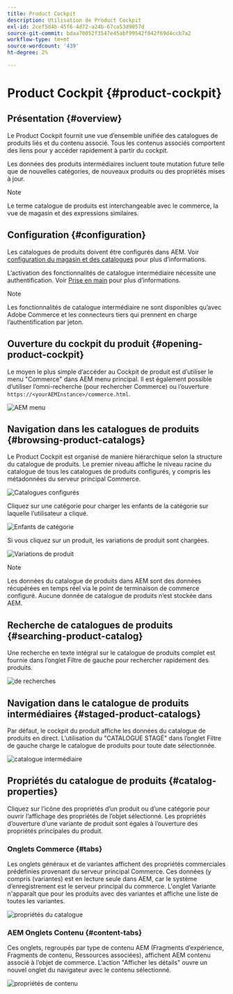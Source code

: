 ```yaml
---
title: Product Cockpit
description: Utilisation de Product Cockpit
exl-id: 2cef5d4b-45f6-4d72-a24b-67ca53d9057d
source-git-commit: bdaa70052f3547e45abf99542f042f69d4ccb7a2
workflow-type: tm+mt
source-wordcount: '439'
ht-degree: 2%

---
```


# Product Cockpit {#product-cockpit}

## Présentation {#overview}

Le Product Cockpit fournit une vue d’ensemble unifiée des catalogues de produits liés et du contenu associé. Tous les contenus associés comportent des liens pour y accéder rapidement à partir du cockpit.

Les données des produits intermédiaires incluent toute mutation future telle que de nouvelles catégories, de nouveaux produits ou des propriétés mises à jour.

>[!NOTE]
>
>Le terme catalogue de produits est interchangeable avec le commerce, la vue de magasin et des expressions similaires.

## Configuration {#configuration}

Les catalogues de produits doivent être configurés dans AEM. Voir [configuration du magasin et des catalogues](https://experienceleague.adobe.com/docs/experience-manager-cloud-service/content-and-commerce/storefront/getting-started.html?#catalog) pour plus d’informations.

L’activation des fonctionnalités de catalogue intermédiaire nécessite une authentification. Voir [Prise en main](https://experienceleague.adobe.com/docs/experience-manager-cloud-service/content-and-commerce/storefront/getting-started.html) pour plus d’informations.

>[!NOTE]
>
>Les fonctionnalités de catalogue intermédiaire ne sont disponibles qu’avec Adobe Commerce et les connecteurs tiers qui prennent en charge l’authentification par jeton.

## Ouverture du cockpit du produit {#opening-product-cockpit}

Le moyen le plus simple d’accéder au Cockpit de produit est d’utiliser le menu &quot;Commerce&quot; dans AEM menu principal. Il est également possible d’utiliser l’omni-recherche (pour rechercher Commerce) ou l’ouverture `https://<yourAEMInstance>/commerce.html`.

![AEM menu](../assets/aem-menu.png)

## Navigation dans les catalogues de produits {#browsing-product-catalogs}

Le Product Cockpit est organisé de manière hiérarchique selon la structure du catalogue de produits. Le premier niveau affiche le niveau racine du catalogue de tous les catalogues de produits configurés, y compris les métadonnées du serveur principal Commerce.

![Catalogues configurés](../assets/catalog-overview.png)

Cliquez sur une catégorie pour charger les enfants de la catégorie sur laquelle l’utilisateur a cliqué.

![Enfants de catégorie](../assets/catalog-category-children.png)

Si vous cliquez sur un produit, les variations de produit sont chargées.

![Variations de produit](../assets/catalog-product-variation.png)

>[!NOTE]
>
>Les données du catalogue de produits dans AEM sont des données récupérées en temps réel via le point de terminaison de commerce configuré. Aucune donnée de catalogue de produits n’est stockée dans AEM.

## Recherche de catalogues de produits {#searching-product-catalog}

Une recherche en texte intégral sur le catalogue de produits complet est fournie dans l’onglet Filtre de gauche pour rechercher rapidement des produits.

![de recherches](../assets/search-cockpit.png)

## Navigation dans le catalogue de produits intermédiaires {#staged-product-catalogs}

Par défaut, le cockpit du produit affiche les données du catalogue de produits en direct. L’utilisation du &quot;CATALOGUE STAGÉ&quot; dans l’onglet Filtre de gauche charge le catalogue de produits pour toute date sélectionnée.

![catalogue intermédiaire](../assets/staged-cockpit.png)

## Propriétés du catalogue de produits {#catalog-properties}

Cliquez sur l’icône des propriétés d’un produit ou d’une catégorie pour ouvrir l’affichage des propriétés de l’objet sélectionné. Les propriétés d’ouverture d’une variante de produit sont égales à l’ouverture des propriétés principales du produit.

### Onglets Commerce {#tabs}

Les onglets généraux et de variantes affichent des propriétés commerciales prédéfinies provenant du serveur principal Commerce. Ces données (y compris (variantes) est en lecture seule dans AEM, car le système d’enregistrement est le serveur principal du commerce. L&#39;onglet Variante n&#39;apparaît que pour les produits avec des variantes et affiche une liste de toutes les variantes.

![propriétés du catalogue](../assets/catalog-properties.png)

### AEM Onglets Contenu {#content-tabs}

Ces onglets, regroupés par type de contenu AEM (Fragments d’expérience, Fragments de contenu, Ressources associées), affichent AEM contenu associé à l’objet de commerce. L’action &quot;Afficher les détails&quot; ouvre un nouvel onglet du navigateur avec le contenu sélectionné.

![propriétés de contenu](../assets/content-properties.png)
